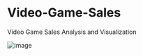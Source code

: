 # Video-Game-Sales

Video Game Sales Analysis and Visualization

![image](https://github.com/Tejashripatil25/Video-Game-Sales/assets/124791646/7c841b34-9682-4dc7-90d2-282d1ed7eb41)

